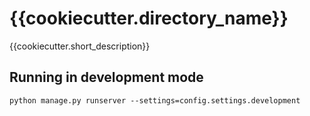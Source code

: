 # {{cookiecutter.directory_name}}
{{cookiecutter.short_description}}

Running in development mode
------

    python manage.py runserver --settings=config.settings.development